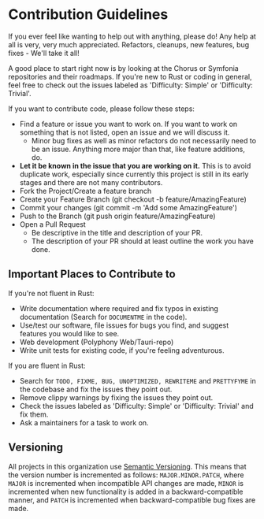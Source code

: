 # Contribution Guidelines

If you ever feel like wanting to help out with anything, please do! Any help at all is very, very much appreciated.
Refactors, cleanups, new features, bug fixes - We'll take it all!

A good place to start right now is by looking at the Chorus or Symfonia repositories and their roadmaps.
If you're new to Rust or coding in general, feel free to check out the issues labeled as 'Difficulty: Simple' or 'Difficulty: Trivial'.

If you want to contribute code, please follow these steps:

- Find a feature or issue you want to work on. If you want to work on something that is not listed, open an issue and we will discuss it.
  - Minor bug fixes as well as minor refactors do not necessarily need to be an issue. Anything more major than that, like feature additions, do.
- **Let it be known in the issue that you are working on it.** This is to avoid duplicate work, especially since currently this project is still in its early stages and there are not many contributors.
- Fork the Project/Create a feature branch
- Create your Feature Branch (git checkout -b feature/AmazingFeature)
- Commit your changes (git commit -m 'Add some AmazingFeature')
- Push to the Branch (git push origin feature/AmazingFeature)
- Open a Pull Request
  - Be descriptive in the title and description of your PR.
  - The description of your PR should at least outline the work you have done.

## Important Places to Contribute to

If you're not fluent in Rust:

- Write documentation where required and fix typos in existing documentation (Search for `DOCUMENTME` in the code).
- Use/test our software, file issues for bugs you find, and suggest features you would like to see.
- Web development (Polyphony Web/Tauri-repo)
- Write unit tests for existing code, if you're feeling adventurous.

If you are fluent in Rust:

- Search for `TODO, FIXME, BUG, UNOPTIMIZED, REWRITEME` and `PRETTYFYME` in the codebase and fix the issues they point out.
- Remove clippy warnings by fixing the issues they point out.
- Check the issues labeled as 'Difficulty: Simple' or 'Difficulty: Trivial' and fix them.
- Ask a maintainers for a task to work on.

## Versioning

All projects in this organization use [Semantic Versioning](https://semver.org/). This means that the version number is incremented as follows: `MAJOR.MINOR.PATCH`, where `MAJOR` is incremented when incompatible API changes are made, `MINOR` is incremented when new functionality is added in a backward-compatible manner, and `PATCH` is incremented when backward-compatible bug fixes are made.
